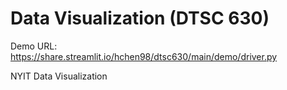 # Data Visualization (DTSC 630)

Demo URL: https://share.streamlit.io/hchen98/dtsc630/main/demo/driver.py

NYIT Data Visualization
